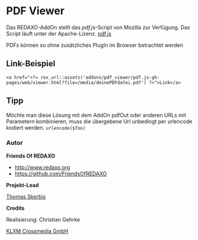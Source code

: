 # PDF Viewer

Das REDAXO-AddOn stellt das *pdf.js*-Script von Mozilla zur Verfügung. 
Das Script läuft unter der Apache-Lizenz. [pdf.js](https://github.com/mozilla/pdf.js)

PDFs können so ohne zusätzliches PlugIn im Browser betrachtet werden

## Link-Beispiel

```
<a href="<?= rex_url::assets('addons/pdf_viewer/pdf.js-gh-pages/web/viewer.html?file=/media/deinePDFdatei.pdf') ?>">Link</a> 
```

## Tipp
Möchte man diese Lösung mit dem AddOn pdfOut oder anderen URLs mit Parametern kombinieren, muss die übergebene Url unbedingt per urlencode kodiert werden. `urlencode($foo)`

### Autor

**Friends Of REDAXO**

* http://www.redaxo.org
* https://github.com/FriendsOfREDAXO

**Projekt-Lead**

[Thomas Skerbis](https://github.com/skerbis)

**Credits**

Realisierung: Christian Gehrke

[KLXM Crossmedia GmbH](https://klxm.de)

